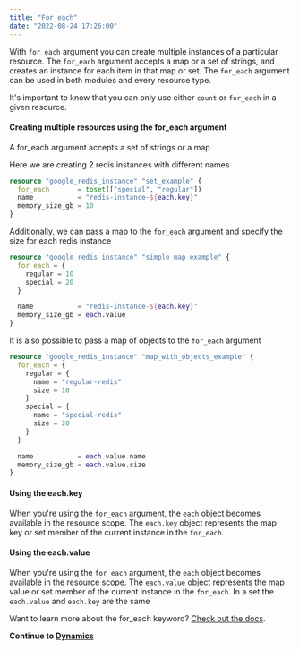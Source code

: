 ```yaml
---
title: "For_each"
date: "2022-08-24 17:26:00"
---
```

With `for_each` argument you can create multiple instances of a particular resource.
The `for_each` argument accepts a map or a set of strings, and creates an instance for each item in that map or set.
The `for_each` argument can be used in both modules and every resource type.


It's important to know that you can only use either `count` or `for_each` in a given resource.


#### Creating multiple resources using the for_each argument

A for_each argument accepts a set of strings or a map

Here we are creating 2 redis instances with different names

```terraform
resource "google_redis_instance" "set_example" {
  for_each       = toset(["special", "regular"])
  name           = "redis-instance-${each.key}"
  memory_size_gb = 10
}
```

Additionally, we can pass a map to the `for_each` argument and specify the size for each redis instance

```terraform
resource "google_redis_instance" "simple_map_example" {
  for_each = {
    regular = 10
    special = 20
  }

  name           = "redis-instance-${each.key}"
  memory_size_gb = each.value
}
```

It is also possible to pass a map of objects to the `for_each` argument

```terraform
resource "google_redis_instance" "map_with_objects_example" {
  for_each = {
    regular = {
      name = "regular-redis"
      size = 10
    }
    special = {
      name = "special-redis"
      size = 20
    }
  }

  name           = each.value.name
  memory_size_gb = each.value.size
}
```

#### Using the each.key
When you're using the `for_each` argument, the `each` object becomes available in the resource scope.
The `each.key` object represents the map key or set member of the current instance in the `for_each`.

#### Using the each.value

When you're using the `for_each` argument, the `each` object becomes available in the resource scope.
The `each.value` object represents the map value or set member of the current instance in the `for_each`.
In a set the `each.value` and `each.key` are the same

Want to learn more about the for_each keyword? [Check out the docs](https://www.terraform.io/language/meta-arguments/for_each).

**Continue to [Dynamics](../dynamics)**
